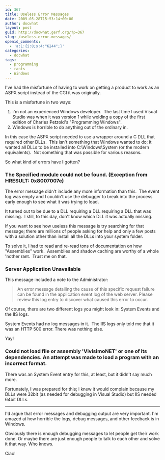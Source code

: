 ```yaml
---
id: 367
title: Useless Error Messages
date: 2009-05-28T15:53:14+00:00
author: docwhat
layout: post
guid: http://docwhat.gerf.org/?p=367
slug: /useless-error-messages/
openid_comments:
  - 'a:1:{i:0;s:4:"6244";}'
categories:
  - docwhat
tags:
  - programming
  - rants
  - Windows
---
```

I've had the misfortune of having to work on getting a product to work as an ASPX script instead of the CGI it was originally.

This is a misfortune in two ways:
<ol>
	<li>I'm not an experienced Windows developer.  The last time I used Visual Studio was when it was version 1 while welding a copy of the first edition of Charles Petzold's "Programming Windows".</li>
	<li>Windows is horrible to do anything out of the ordinary in.</li>
</ol>
In this case the ASPX script needed to use a wrapper around a C DLL that required other DLLs.  This isn't something that Windows wanted to do; it wanted all DLLs to be installed into C:\Windows\System (or the modern equivalents).  Not something that was possible for various reasons.

So what kind of errors have I gotten?
<h3>The Specified module could not be found. (Exception from HRESULT: 0x8007007e)</h3>
The error message didn't include any more information than this.  The event log was empty and I couldn't use the debugger to break into the process early enough to see what it was trying to load.

It turned out to be due to a DLL requiring a DLL requiring a DLL that was missing.  I still, to this day, don't know which DLL it was actually missing.

If you want to see how useless this message is try searching for that message; there are millions of people asking for help and only a few posts with a solution other than install all the DLLs into your system folder.

To solve it, I had to read and re-read tons of documentation on how "Assemblies" work.  Assemblies and shadow caching are worthy of a whole 'nother rant.  Trust me on that.

<h3>Server Application Unavailable</h3>
This message included a note to the Administrator:
<blockquote>An error message detailing the cause of this specific request failure can be found in the application event log of the web server. Please review this log entry to discover what caused this error to occur.</blockquote>
Of course, there are two different logs you might look in: System Events and the IIS logs.

System Events had no log messages in it.  The IIS logs only told me that it was an HTTP 500 error. There was nothing else.

Yay!

<h3>Could not load file or assembly 'VivisimoNET' or one of its dependencies. An attempt was made to load a program with an incorrect format.</h3>

There was an System Event entry for this, at least, but it didn't say much more.

Fortunately, I was prepared for this; I knew it would complain because my DLLs were 32bit (as needed for debugging in Visual Studio) but IIS needed 64bit DLLs.

<hr />

I'd argue that error messages and debugging output are very important.  I'm amazed at how horrible the logs, debug messages, and other feedback is in Windows.

Obviously there is enough debugging messages to let people get their work done.  Or maybe there are just enough people to talk to each other and solve it that way.  Who knows.

Ciao!